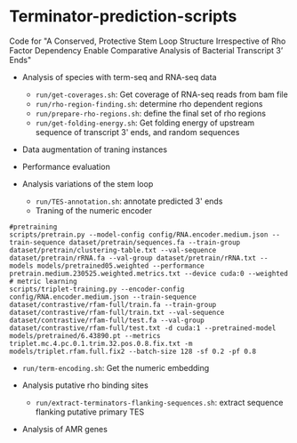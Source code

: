 # Terminator-prediction-scripts
Code for "A Conserved, Protective Stem Loop Structure Irrespective of Rho Factor Dependency Enable Comparative Analysis of Bacterial Transcript 3’ Ends"

- Analysis of species with term-seq and RNA-seq data
  - `run/get-coverages.sh`: Get coverage of RNA-seq reads from bam file
  - `run/rho-region-finding.sh`: determine rho dependent regions
  - `run/prepare-rho-regions.sh`: define the final set of rho regions
  - `run/get-folding-energy.sh`: Get folding energy of upstream sequence of transcript 3' ends, and random sequences
  
- Data augmentation of traning instances
  
  
- Performance evaluation  

  
- Analysis variations of the stem loop
  - `run/TES-annotation.sh`: annotate predicted 3' ends
  - Traning of the numeric encoder
```{bash}
#pretraining
scripts/pretrain.py --model-config config/RNA.encoder.medium.json --train-sequence dataset/pretrain/sequences.fa --train-group dataset/pretrain/clustering-table.txt --val-sequence dataset/pretrain/rRNA.fa --val-group dataset/pretrain/rRNA.txt --models models/pretrained05.weighted --performance pretrain.medium.230525.weighted.metrics.txt --device cuda:0 --weighted
# metric learning
scripts/triplet-training.py --encoder-config config/RNA.encoder.medium.json --train-sequence dataset/contrastive/rfam-full/train.fa --train-group dataset/contrastive/rfam-full/train.txt --val-sequence dataset/contrastive/rfam-full/test.fa --val-group dataset/contrastive/rfam-full/test.txt -d cuda:1 --pretrained-model models/pretrained/6.43890.pt --metrics triplet.mc.4.pc.0.1.trim.32.pos.0.8.fix.txt -m models/triplet.rfam.full.fix2 --batch-size 128 -sf 0.2 -pf 0.8 
```
  - `run/term-encoding.sh`: Get the numeric embedding
  
- Analysis putative rho binding sites
  - `run/extract-terminators-flanking-sequences.sh`: extract sequence flanking putative primary TES
  
  
- Analysis of AMR genes

  
  


